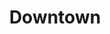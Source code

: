 ---
slug: acp-downtown
title: Downtown
address: 447 Atlantic Ave.
state: New York
stateAbbreviation: NY
city: Brooklyn
postal: 11217
url: (https://www.radnet.com/lhr-acpny/locations/acp-downtown)
htmlHead:    null
body:    null
appointmentUrl: (https://www.radnet.com/lenox-hill-radiology/for-patients/request-appointment)
walkInTitle: Walk-In Hours
walkInDetails: Mon - Fri | 8:00 am - 4:00 pm
places:
- {
    name: "Lenox Hill Radiology | Downtown",
    longitude: -73.982800000000,
    latitude: 40.686390000000,
}
---